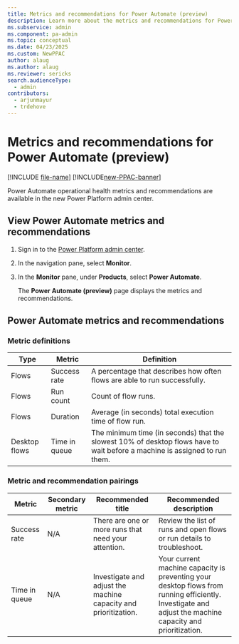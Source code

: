 ```yaml
---
title: Metrics and recommendations for Power Automate (preview)
description: Learn more about the metrics and recommendations for Power Automate.
ms.subservice: admin
ms.component: pa-admin
ms.topic: conceptual
ms.date: 04/23/2025
ms.custom: NewPPAC
author: alaug
ms.author: alaug
ms.reviewer: sericks
search.audienceType: 
  - admin
contributors:
  - arjunmayur
  - trdehove
---
```


# Metrics and recommendations for Power Automate (preview)

[!INCLUDE [file-name](~/../shared-content/shared/preview-includes/preview-banner.md)]
[!INCLUDE[new-PPAC-banner](~/includes/new-PPAC-banner.md)]

Power Automate operational health metrics and recommendations are available in the new Power Platform admin center.

## View Power Automate metrics and recommendations

 1. Sign in to the [Power Platform admin center](https://admin.powerplatform.microsoft.com/).
 1. In the navigation pane, select **Monitor**.
 1. In the **Monitor** pane, under **Products**, select **Power Automate**.

    The **Power Automate (preview)** page displays the metrics and recommendations.

## Power Automate metrics and recommendations

### Metric definitions
| Type | Metric | Definition |
|---|---|---|
| Flows| Success rate| A percentage that describes how often flows are able to run successfully. |
| Flows| Run count| Count of flow runs. |
| Flows| Duration| Average (in seconds) total execution time of flow run. |
| Desktop flows| Time in queue| The minimum time (in seconds) that the slowest 10% of desktop flows have to wait before a machine is assigned to run them. |


### Metric and recommendation pairings
| Metric | Secondary metric | Recommended title | Recommended description |
|---|---|---|---|
| Success rate | N/A |There are one or more runs that need your attention. | Review the list of runs and open flows or run details to troubleshoot.| 
| Time in queue| N/A | Investigate and adjust the machine capacity and prioritization. | Your current machine capacity is preventing your desktop flows from running efficiently. Investigate and adjust the machine capacity and prioritization.  |


